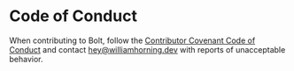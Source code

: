 # Code of Conduct

When contributing to Bolt, follow the
[Contributor Covenant Code of Conduct](https://www.contributor-covenant.org/version/2/1/code_of_conduct/)
and contact [hey@williamhorning.dev](mailto:hey@williamhorning.dev) with reports
of unacceptable behavior.
